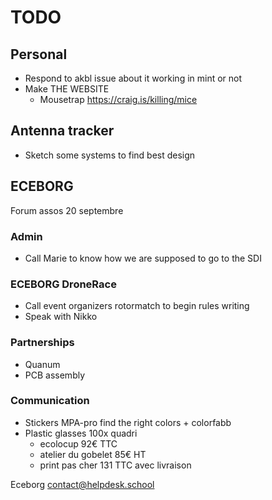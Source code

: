 # TODO

## Personal
- Respond to akbl issue about it working in mint or not
- Make THE WEBSITE
    + Mousetrap https://craig.is/killing/mice

## Antenna tracker
- Sketch some systems to find best design

## ECEBORG
Forum assos 20 septembre

### Admin
- Call Marie to know how we are supposed to go to the SDI

### ECEBORG DroneRace
- Call event organizers rotormatch to begin rules writing
- Speak with Nikko

### Partnerships
- Quanum
- PCB assembly

### Communication
- Stickers MPA-pro find the right colors + colorfabb
- Plastic glasses 100x quadri
    + ecolocup 92€ TTC
    + atelier du gobelet 85€ HT
    + print pas cher 131 TTC avec livraison

Eceborg
contact@helpdesk.school